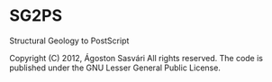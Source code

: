 SG2PS
=====

Structural Geology to PostScript

Copyright (C) 2012, Ágoston Sasvári
All rights reserved.
The code is published under the GNU Lesser General Public License.
